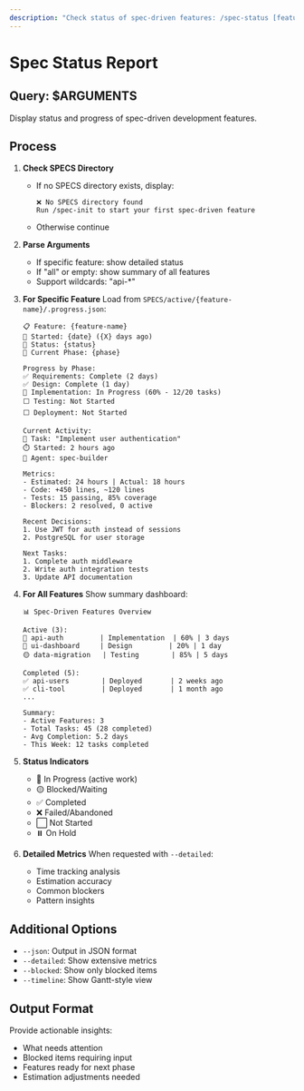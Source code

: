 ```yaml
---
description: "Check status of spec-driven features: /spec-status [feature-name|all]"
---
```


# Spec Status Report

## Query: $ARGUMENTS

Display status and progress of spec-driven development features.

## Process

1. **Check SPECS Directory**
   - If no SPECS directory exists, display:
     ```
     ❌ No SPECS directory found
     Run /spec-init to start your first spec-driven feature
     ```
   - Otherwise continue

2. **Parse Arguments**
   - If specific feature: show detailed status
   - If "all" or empty: show summary of all features
   - Support wildcards: "api-*"

2. **For Specific Feature**
   Load from `SPECS/active/{feature-name}/.progress.json`:
   
   ```
   📋 Feature: {feature-name}
   📅 Started: {date} ({X} days ago)
   🔄 Status: {status}
   📍 Current Phase: {phase}
   
   Progress by Phase:
   ✅ Requirements: Complete (2 days)
   ✅ Design: Complete (1 day) 
   🔵 Implementation: In Progress (60% - 12/20 tasks)
   ⬜ Testing: Not Started
   ⬜ Deployment: Not Started
   
   Current Activity:
   📝 Task: "Implement user authentication"
   ⏱️ Started: 2 hours ago
   👤 Agent: spec-builder
   
   Metrics:
   - Estimated: 24 hours | Actual: 18 hours
   - Code: +450 lines, ~120 lines
   - Tests: 15 passing, 85% coverage
   - Blockers: 2 resolved, 0 active
   
   Recent Decisions:
   1. Use JWT for auth instead of sessions
   2. PostgreSQL for user storage
   
   Next Tasks:
   1. Complete auth middleware
   2. Write auth integration tests
   3. Update API documentation
   ```

3. **For All Features**
   Show summary dashboard:
   
   ```
   📊 Spec-Driven Features Overview
   
   Active (3):
   🔵 api-auth         | Implementation  | 60% | 3 days
   🔵 ui-dashboard     | Design         | 20% | 1 day  
   🟡 data-migration   | Testing        | 85% | 5 days
   
   Completed (5):
   ✅ api-users        | Deployed       | 2 weeks ago
   ✅ cli-tool         | Deployed       | 1 month ago
   ...
   
   Summary:
   - Active Features: 3
   - Total Tasks: 45 (28 completed)
   - Avg Completion: 5.2 days
   - This Week: 12 tasks completed
   ```

4. **Status Indicators**
   - 🔵 In Progress (active work)
   - 🟡 Blocked/Waiting
   - ✅ Completed
   - ❌ Failed/Abandoned
   - ⬜ Not Started
   - ⏸️ On Hold

5. **Detailed Metrics**
   When requested with `--detailed`:
   - Time tracking analysis
   - Estimation accuracy
   - Common blockers
   - Pattern insights

## Additional Options
- `--json`: Output in JSON format
- `--detailed`: Show extensive metrics
- `--blocked`: Show only blocked items
- `--timeline`: Show Gantt-style view

## Output Format
Provide actionable insights:
- What needs attention
- Blocked items requiring input
- Features ready for next phase
- Estimation adjustments needed